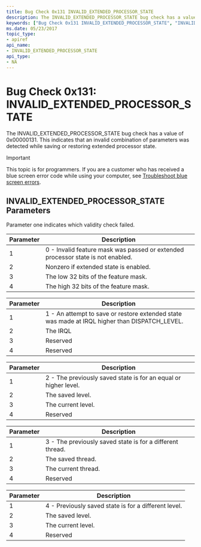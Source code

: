 ```yaml
---
title: Bug Check 0x131 INVALID_EXTENDED_PROCESSOR_STATE
description: The INVALID_EXTENDED_PROCESSOR_STATE bug check has a value of 0x00000131. This indicates that an invalid combination of parameters was detected while saving or restoring extended processor state.
keywords: ["Bug Check 0x131 INVALID_EXTENDED_PROCESSOR_STATE", "INVALID_EXTENDED_PROCESSOR_STATE"]
ms.date: 05/23/2017
topic_type:
- apiref
api_name:
- INVALID_EXTENDED_PROCESSOR_STATE
api_type:
- NA
---
```


# Bug Check 0x131: INVALID\_EXTENDED\_PROCESSOR\_STATE


The INVALID\_EXTENDED\_PROCESSOR\_STATE bug check has a value of 0x00000131. This indicates that an invalid combination of parameters was detected while saving or restoring extended processor state.

> [!IMPORTANT]
> This topic is for programmers. If you are a customer who has received a blue screen error code while using your computer, see [Troubleshoot blue screen errors](https://www.windows.com/stopcode).


## INVALID\_EXTENDED\_PROCESSOR\_STATE Parameters


Parameter one indicates which validity check failed.

| Parameter | Description                                                                     |
|-----------|---------------------------------------------------------------------------------|
| 1         | 0 - Invalid feature mask was passed or extended processor state is not enabled. |
| 2         | Nonzero if extended state is enabled.                                           |
| 3         | The low 32 bits of the feature mask.                                            |
| 4         | The high 32 bits of the feature mask.                                           |

 

| Parameter | Description                                                                                    |
|-----------|------------------------------------------------------------------------------------------------|
| 1         | 1 - An attempt to save or restore extended state was made at IRQL higher than DISPATCH\_LEVEL. |
| 2         | The IRQL                                                                                       |
| 3         | Reserved                                                                                       |
| 4         | Reserved                                                                                       |

 

| Parameter | Description                                                     |
|-----------|-----------------------------------------------------------------|
| 1         | 2 - The previously saved state is for an equal or higher level. |
| 2         | The saved level.                                                |
| 3         | The current level.                                              |
| 4         | Reserved                                                        |

 

| Parameter | Description                                               |
|-----------|-----------------------------------------------------------|
| 1         | 3 - The previously saved state is for a different thread. |
| 2         | The saved thread.                                         |
| 3         | The current thread.                                       |
| 4         | Reserved                                                  |

 

| Parameter | Description                                          |
|-----------|------------------------------------------------------|
| 1         | 4 - Previously saved state is for a different level. |
| 2         | The saved level.                                     |
| 3         | The current level.                                   |
| 4         | Reserved                                             |

 

 

 




